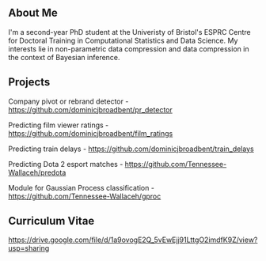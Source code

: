 ## About Me
I'm a second-year PhD student at the Univeristy of Bristol's ESPRC Centre for Doctoral Training in Computational Statistics and Data Science. My interests lie in non-parametric data compression and data compression in the context of Bayesian inference.

## Projects
Company pivot or rebrand detector - https://github.com/dominicjbroadbent/pr_detector

Predicting film viewer ratings - https://github.com/dominicjbroadbent/film_ratings

Predicting train delays - https://github.com/dominicjbroadbent/train_delays

Predicting Dota 2 esport matches - https://github.com/Tennessee-Wallaceh/predota

Module for Gaussian Process classification - https://github.com/Tennessee-Wallaceh/gproc

## Curriculum Vitae
https://drive.google.com/file/d/1a9ovogE2Q_5vEwEjj91LttgO2imdfK9Z/view?usp=sharing

